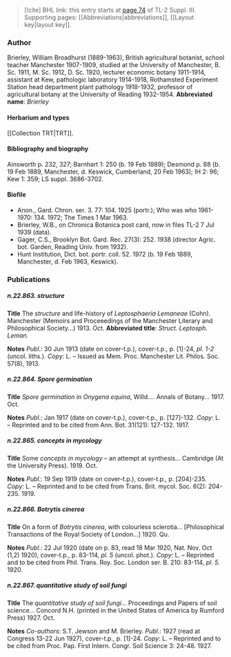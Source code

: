 > [!cite] BHL link: this entry starts at [page 74](https://www.biodiversitylibrary.org/page/33266381) of TL-2 Suppl. III.
> Supporting pages: [[Abbreviations|abbreviations]], [[Layout key|layout key]].

### Author

Brierley, William Broadhurst (1889-1963), British agricultural botanist, school teacher Manchester 1907-1909, studied at the University of Manchester, B. Sc. 1911, M. Sc. 1912, D. Sc. 1920, lecturer economic botany 1911-1914, assistant at Kew, pathologic laboratory 1914-1918, Rothamsted Experiment Station head department plant pathology 1918-1932, professor of agricultural botany at the University of Reading 1932-1954. 
**Abbreviated name**: *Brierley*

#### Herbarium and types

[[Collection TRT|TRT]].

#### Bibliography and biography

Ainsworth p. 232, 327; Barnhart 1: 250 (b. 19 Feb 1889); Desmond p. 88 (b. 19 Feb 1889, Manchester, d. Keswick, Cumberland, 20 Feb 1963); IH 2: 96; Kew 1: 359; LS suppl. 3686-3702.

#### Biofile

- Anon., Gard. Chron. ser. 3. 77: 104. 1925 (portr.); Who was who 1961-1970: 134. 1972; The Times 1 Mar 1963.
- Brierley, W.B., on Chronica Botanica post card, now in files TL-2 7 Jul 1939 (data).
- Gager, C.S., Brooklyn Bot. Gard. Rec. 27(3): 252. 1938 (director Agric. bot. Garden, Reading Univ. from 1932).
- Hunt Institution, Dict. bot. portr. coll. 52. 1972 (b. 19 Feb 1889, Manchester, d. Feb 1963, Keswick).

### Publications

##### n.22.863. structure

**Title**
The *structure* and life-history of *Leptosphaeria Lemaneae* (Cohn). Manchester (Memoirs and Proceeedings of the Manchester Literary and Philosophical Society...) 1913. Oct.
**Abbreviated title**: *Struct. Leptosph. Leman.*

**Notes**
*Publ*.: 30 Jun 1913 (date on cover-t.p.), cover-t.p., p. \[1\]-24, *pl. 1-2* (uncol. liths.). *Copy*: L.  – Issued as Mem. Proc. Manchester Lit. Philos. Soc. 57(8), 1913.

##### n.22.864. Spore germination

**Title**
*Spore germination* in *Onygena equina*, Willd.... Annals of Botany... 1917. Oct.

**Notes**
*Publ*.: Jan 1917 (date on cover-t.p.), cover-t.p., p. \[127\]-132. *Copy*: L. – Reprinted and to be cited from Ann. Bot. 31(121): 127-132. 1917.

##### n.22.865. concepts in mycology

**Title**
Some *concepts in mycology* – an attempt at synthesis... Cambridge (At the University Press). 1919. Oct.

**Notes**
*Publ*.: 19 Sep 1919 (date on cover-t.p.), cover-t.p., p. \[204\]-235. *Copy*: L. – Reprinted and to be cited from Trans. Brit. mycol. Soc. 6(2): 204-235. 1919.

##### n.22.866. Botrytis cinerea

**Title**
On a form of *Botrytis cinerea*, with colourless sclerotia... \[Philosophical Transactions of the Royal Society of London...\] 1920. Qu.

**Notes**
*Publ*.: 22 Jul 1920 (date on p. 83, read 18 Mar 1920, Nat. Nov. Oct (1,2) 1920), cover-t.p., p. 83-114, *pl. 5* (uncol. phot.). *Copy*: L. – Reprinted and to be cited from Phil. Trans. Roy. Soc. London ser. B. 210: 83-114, *pl. 5.* 1920.

##### n.22.867. quantitative study of soil fungi

**Title**
The *quantitative study of soil fungi*... Proceedings and Papers of soil science... Concord N.H. (printed in the United States of America by Rumford Press) 1927. Oct.

**Notes**
*Co-authors*: S.T. Jewson and M. Brierley.
*Publ*.: 1927 (read at Congress 13-22 Jun 1927), cover-t.p., p. \[1\]-24. *Copy*: L. – Reprinted and to be cited from Proc. Pap. First Intern. Congr. Soil Science 3: 24-48. 1927.

